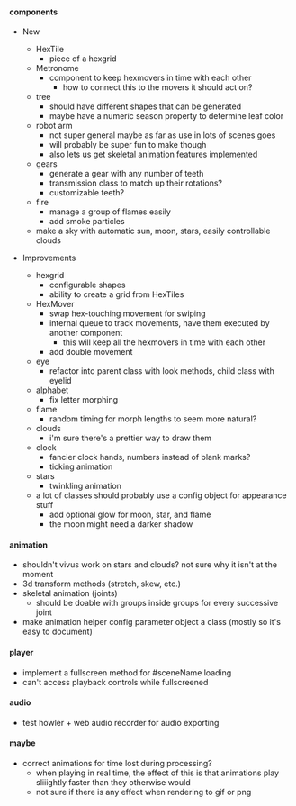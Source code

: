 #### components

* New

  * HexTile
    * piece of a hexgrid
  * Metronome
    * component to keep hexmovers in time with each other
      * how to connect this to the movers it should act on?
  * tree
    * should have different shapes that can be generated
    * maybe have a numeric season property to determine leaf color
  * robot arm
    * not super general maybe as far as use in lots of scenes goes
    * will probably be super fun to make though
    * also lets us get skeletal animation features implemented
  * gears
    * generate a gear with any number of teeth
    * transmission class to match up their rotations?
    * customizable teeth?
  * fire
    * manage a group of flames easily
    * add smoke particles
  * make a sky with automatic sun, moon, stars, easily controllable clouds
  
* Improvements

  * hexgrid
    * configurable shapes
    * ability to create a grid from HexTiles
  * HexMover
    * swap hex-touching movement for swiping
    * internal queue to track movements, have them executed by another component
      * this will keep all the hexmovers in time with each other
    * add double movement
  * eye
    * refactor into parent class with look methods, child class with eyelid
  * alphabet
    * fix letter morphing
  * flame
    * random timing for morph lengths to seem more natural?
  * clouds
    * i'm sure there's a prettier way to draw them
  * clock
    * fancier clock hands, numbers instead of blank marks?
    * ticking animation
  * stars
    * twinkling animation
  * a lot of classes should probably use a config object for appearance stuff
    * add optional glow for moon, star, and flame
    * the moon might need a darker shadow
  


#### animation
* shouldn't vivus work on stars and clouds? not sure why it isn't at the moment
* 3d transform methods (stretch, skew, etc.)
* skeletal animation (joints)
  * should be doable with groups inside groups for every successive joint
* make animation helper config parameter object a class (mostly so it's easy to document)

#### player
* implement a fullscreen method for #sceneName loading
* can't access playback controls while fullscreened

#### audio
* test howler + web audio recorder for audio exporting

#### maybe
* correct animations for time lost during processing?
  * when playing in real time, the effect of this is that animations play sliiightly faster than they otherwise would
  * not sure if there is any effect when rendering to gif or png
